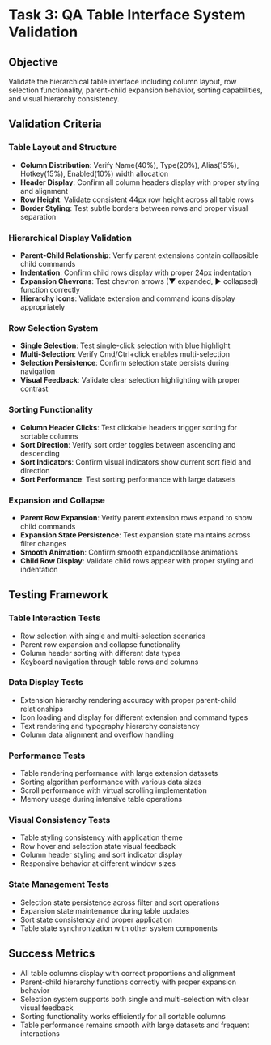 # Task 3: QA Table Interface System Validation

## Objective
Validate the hierarchical table interface including column layout, row selection functionality, parent-child expansion behavior, sorting capabilities, and visual hierarchy consistency.

## Validation Criteria

### Table Layout and Structure
- **Column Distribution**: Verify Name(40%), Type(20%), Alias(15%), Hotkey(15%), Enabled(10%) width allocation
- **Header Display**: Confirm all column headers display with proper styling and alignment
- **Row Height**: Validate consistent 44px row height across all table rows
- **Border Styling**: Test subtle borders between rows and proper visual separation

### Hierarchical Display Validation
- **Parent-Child Relationship**: Verify parent extensions contain collapsible child commands
- **Indentation**: Confirm child rows display with proper 24px indentation
- **Expansion Chevrons**: Test chevron arrows (▼ expanded, ▶ collapsed) function correctly
- **Hierarchy Icons**: Validate extension and command icons display appropriately

### Row Selection System
- **Single Selection**: Test single-click selection with blue highlight
- **Multi-Selection**: Verify Cmd/Ctrl+click enables multi-selection
- **Selection Persistence**: Confirm selection state persists during navigation
- **Visual Feedback**: Validate clear selection highlighting with proper contrast

### Sorting Functionality
- **Column Header Clicks**: Test clickable headers trigger sorting for sortable columns
- **Sort Direction**: Verify sort order toggles between ascending and descending
- **Sort Indicators**: Confirm visual indicators show current sort field and direction
- **Sort Performance**: Test sorting performance with large datasets

### Expansion and Collapse
- **Parent Row Expansion**: Verify parent extension rows expand to show child commands
- **Expansion State Persistence**: Test expansion state maintains across filter changes
- **Smooth Animation**: Confirm smooth expand/collapse animations
- **Child Row Display**: Validate child rows appear with proper styling and indentation

## Testing Framework

### Table Interaction Tests
- Row selection with single and multi-selection scenarios
- Parent row expansion and collapse functionality
- Column header sorting with different data types
- Keyboard navigation through table rows and columns

### Data Display Tests
- Extension hierarchy rendering accuracy with proper parent-child relationships
- Icon loading and display for different extension and command types
- Text rendering and typography hierarchy consistency
- Column data alignment and overflow handling

### Performance Tests
- Table rendering performance with large extension datasets
- Sorting algorithm performance with various data sizes
- Scroll performance with virtual scrolling implementation
- Memory usage during intensive table operations

### Visual Consistency Tests
- Table styling consistency with application theme
- Row hover and selection state visual feedback
- Column header styling and sort indicator display
- Responsive behavior at different window sizes

### State Management Tests
- Selection state persistence across filter and sort operations
- Expansion state maintenance during table updates
- Sort state consistency and proper application
- Table state synchronization with other system components

## Success Metrics
- All table columns display with correct proportions and alignment
- Parent-child hierarchy functions correctly with proper expansion behavior
- Selection system supports both single and multi-selection with clear visual feedback
- Sorting functionality works efficiently for all sortable columns
- Table performance remains smooth with large datasets and frequent interactions